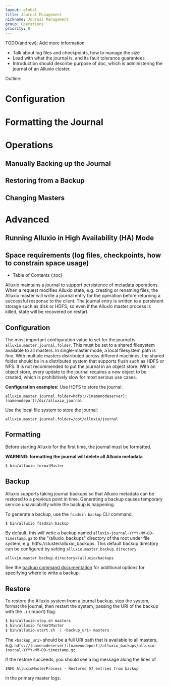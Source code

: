 ```yaml
---
layout: global
title: Journal Management
nickname: Journal Management
group: Operations
priority: 0
---
```


TODO(andrew): Add more information
- Talk about log files and checkpoints, how to manage the size
- Lead with what the journal is, and its fault tolerance guarantees
- Introduction should describe purpose of doc, which is administering the journal of an Alluxio cluster.

Outline:
# Configuration
# Formatting the Journal
# Operations
## Manually Backing up the Journal
## Restoring from a Backup
## Changing Masters
# Advanced
## Running Alluxio in High Availability (HA) Mode
## Space requirements (log files, checkpoints, how to constrain space usage)

* Table of Contents
{:toc}

Alluxio maintains a journal to support persistence of metadata operations.
When a request modifies Alluxio state, e.g. creating or renaming files, the
Alluxio master will write a journal entry for the operation before returning
a successful response to the client. The journal entry is written to a
persistent storage such as disk or HDFS, so even if the Alluxio
master process is killed, state will be recovered on restart.

## Configuration

The most important configuration value to set for the journal is
`alluxio.master.journal.folder`. This must be set to a shared filesystem available
to all masters. In single-master mode, a local filesystem path is fine. With
multiple masters distributed across different machines, the shared folder should
be in a distributed system that supports flush such as HDFS or NFS. It is not
recommended to put the journal in an object store. With an object store, every
update to the journal requires a new object to be created, which is
prohibitively slow for most serious use cases.

**Configuration examples:**
Use HDFS to store the journal:
```
alluxio.master.journal.folder=hdfs://[namenodeserver]:[namenodeport]/dir/alluxio_journal
```

Use the local file system to store the journal: 
```
alluxio.master.journal.folder=/opt/alluxio/journal
```

## Formatting

Before starting Alluxio for the first time, the journal must be formatted.

**WARNING: formatting the journal will delete all Alluxio metadata**
```bash
$ bin/alluxio formatMaster
```

## Backup

Alluxio supports taking journal backups so that Alluxio metadata can be restored
to a previous point in time. Generating a backup causes temporary service
unavailability while the backup is happening.

To generate a backup, use the `fsadmin backup` CLI command.
```bash
$ bin/alluxio fsadmin backup
```

By default, this will write a backup named
`alluxio-journal-YYYY-MM-DD-timestamp.gz` to the "/alluxio_backups" directory of
the root under file system, e.g. hdfs://cluster/alluxio_backups. This default
backup directory can be configured by setting `alluxio.master.backup.directory`

```
alluxio.master.backup.directory=/alluxio/backups
```

See the [backup command documentation](Admin-CLI.html#backup) for additional options for specifying
where to write a backup.

## Restore

To restore the Alluxio system from a journal backup, stop the system, format the
journal, then restart the system, passing the URI of the backup with the `-i`
(import) flag.

```bash
$ bin/alluxio-stop.sh masters
$ bin/alluxio formatMaster
$ bin/alluxio-start.sh -i <backup_uri> masters
```

The `<backup_uri>` should be a full URI path that is available to all masters, e.g.
`hdfs://[namenodeserver]:[namenodeport]/alluxio_backups/alluxio-journal-YYYY-MM-DD-timestamp.gz`

If the restore succeeds, you should see a log message along the lines of
```
INFO AlluxioMasterProcess - Restored 57 entries from backup
```
in the primary master logs.
